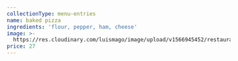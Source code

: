 ```yaml
---
collectionType: menu-entries
name: baked pizza
ingredients: 'flour, pepper, ham, cheese'
image: >-
  https://res.cloudinary.com/luismago/image/upload/v1566945452/restaurant/pizza.jpg
price: 27
---
```


